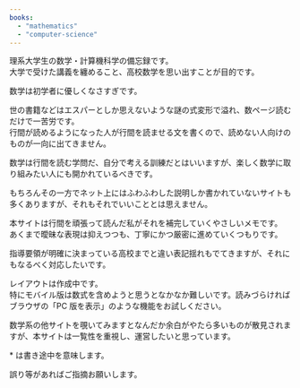 ```yaml
---
books:
  - "mathematics"
  - "computer-science"
---
```


理系大学生の数学・計算機科学の備忘録です。  
大学で受けた講義を纏めること、高校数学を思い出すことが目的です。

数学は初学者に優しくなさすぎです。

世の書籍などはエスパーとしか思えないような謎の式変形で溢れ、数ページ読むだけで一苦労です。  
行間が読めるようになった人が行間を読ませる文を書くので、読めない人向けのものが一向に出てきません。

数学は行間を読む学問だ、自分で考える訓練だとはいいますが、楽しく数学に取り組みたい人にも開かれているべきです。

もちろんその一方でネット上にはふわふわした説明しか書かれていないサイトも多くありますが、それもそれでいいこととは思えません。

本サイトは行間を頑張って読んだ私がそれを補完していくやさしいメモです。  
あくまで曖昧な表現は抑えつつも、丁寧にかつ厳密に進めていくつもりです。

指導要領が明確に決まっている高校までと違い表記揺れもでてきますが、それにもなるべく対応したいです。

レイアウトは作成中です。  
特にモバイル版は数式を含めようと思うとなかなか難しいです。読みづらければブラウザの「PC 版を表示」のような機能をお試しください。

数学系の他サイトを覗いてみますとなんだか余白がやたら多いものが散見されますが、本サイトは一覧性を重視し、運営したいと思っています。

\* は書き途中を意味します。

誤り等があればご指摘お願いします。
